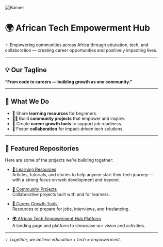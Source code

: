 <!-- Profile Banner -->
![Banner](https://github.com/Bwizabusa/Bwizabusa/blob/main/ATEH-banner)

# 🌍 African Tech Empowerment Hub  

✨ Empowering communities across Africa through education, tech, and collaboration — creating career opportunities and positively impacting lives.  

---

## 💡 Our Tagline  
**“From code to careers — building growth as one community.”**  

---

## 🔖 What We Do  
- 📘 Share **learning resources** for beginners.  
- 👩‍💻 Build **community projects** that empower and inspire.  
- 🚀 Create **career growth tools** to support job readiness.  
- 🌱 Foster **collaboration** for impact-driven tech solutions.  

---

## 📌 Featured Repositories  
Here are some of the projects we’re building together:  

- [📘 Learning Resources](https://github.com/Bwizabusa/learning-resources)  
  Articles, tutorials, and stories to help anyone start their tech journey — with a strong focus on web development and beyond.  

- [🤝 Community Projects](https://github.com/Bwizabusa/community-projects)  
  Collaborative projects built with and for learners.  

- [🚀 Career Growth Tools](https://github.com/Bwizabusa/career-growth-tools)  
  Resources to prepare for jobs, interviews, and freelancing.  

- [🌍 African Tech Empowerment Hub Platform](https://github.com/Bwizabusa/african-tech-empowerment-hub)  
  A landing page and platform to showcase our vision and activities.  

---

💡 *Together, we believe education + tech = empowerment.*  
